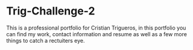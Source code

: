 # Trig-Challenge-2
This is a professional portfolio for Cristian Trigueros, in this portfolio you can find my work, contact information and resume as well as a few more things to catch a rectuiters eye.
